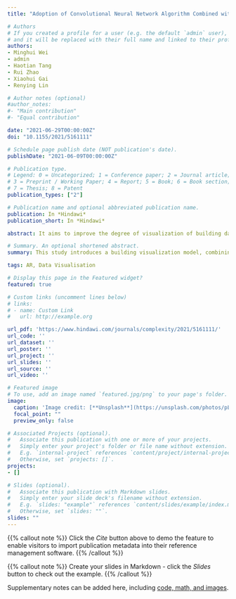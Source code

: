 ```yaml
---
title: "Adoption of Convolutional Neural Network Algorithm Combined with Augmented Reality in Building Data Visualization and Intelligent Detection"

# Authors
# If you created a profile for a user (e.g. the default `admin` user), write the username (folder name) here 
# and it will be replaced with their full name and linked to their profile.
authors:
- Minghui Wei
- admin
- Haotian Tang
- Rui Zhao
- Xiaohui Gai
- Renying Lin

# Author notes (optional)
#author_notes:
#- "Main contribution"
#- "Equal contribution"

date: "2021-06-29T00:00:00Z"
doi: "10.1155/2021/5161111"

# Schedule page publish date (NOT publication's date).
publishDate: "2021-06-09T00:00:00Z"

# Publication type.
# Legend: 0 = Uncategorized; 1 = Conference paper; 2 = Journal article;
# 3 = Preprint / Working Paper; 4 = Report; 5 = Book; 6 = Book section;
# 7 = Thesis; 8 = Patent
publication_types: ["2"]

# Publication name and optional abbreviated publication name.
publication: In *Hindawi*
publication_short: In *Hindawi*

abstract: It aims to improve the degree of visualization of building data, ensure the ability of intelligent detection, and effectively solve the problems encountered in building data processing. Convolutional neural network and augmented reality technology are adopted, and a building visualization model based on convolutional neural network and augmented reality is proposed. The performance of the proposed algorithm is further confirmed by performance verification on public datasets. It is found that the building target detection model based on convolutional neural network and augmented reality has obvious advantages in algorithm complexity and recognition accuracy. It is 25 percent more accurate than the latest model. The model can make full use of mobile computing resources, avoid network delay and dependence, and guarantee the real-time requirement of data processing. Moreover, the model can also well realize the augmented reality navigation and interaction effect of buildings in outdoor scenes. To sum up, this study provides a research idea for the identification, data processing, and intelligent detection of urban buildings.

# Summary. An optional shortened abstract.
summary: This study introduces a building visualization model, combining convolutional neural network and augmented reality, achieving 25% higher accuracy than the latest model. The approach ensures real-time processing, leveraging mobile computing resources for urban building identification and intelligent detection.

tags: AR, Data Visualisation

# Display this page in the Featured widget?
featured: true

# Custom links (uncomment lines below)
# links:
# - name: Custom Link
#   url: http://example.org

url_pdf: 'https://www.hindawi.com/journals/complexity/2021/5161111/'
url_code: ''
url_dataset: ''
url_poster: ''
url_project: ''
url_slides: ''
url_source: ''
url_video: ''

# Featured image
# To use, add an image named `featured.jpg/png` to your page's folder. 
image:
  caption: 'Image credit: [**Unsplash**](https://unsplash.com/photos/pLCdAaMFLTE)'
  focal_point: ""
  preview_only: false

# Associated Projects (optional).
#   Associate this publication with one or more of your projects.
#   Simply enter your project's folder or file name without extension.
#   E.g. `internal-project` references `content/project/internal-project/index.md`.
#   Otherwise, set `projects: []`.
projects:
- []

# Slides (optional).
#   Associate this publication with Markdown slides.
#   Simply enter your slide deck's filename without extension.
#   E.g. `slides: "example"` references `content/slides/example/index.md`.
#   Otherwise, set `slides: ""`.
slides: ""
---
```


{{% callout note %}}
Click the *Cite* button above to demo the feature to enable visitors to import publication metadata into their reference management software.
{{% /callout %}}

{{% callout note %}}
Create your slides in Markdown - click the *Slides* button to check out the example.
{{% /callout %}}

Supplementary notes can be added here, including [code, math, and images](https://wowchemy.com/docs/writing-markdown-latex/).
